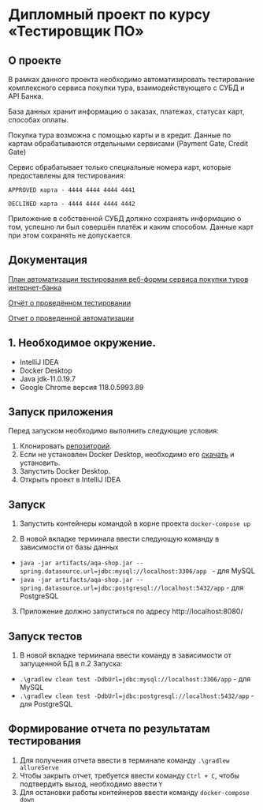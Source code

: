 # Дипломный проект по курсу «Тестировщик ПО»

## О проекте
В рамках данного проекта необходимо автоматизировать тестирование комплексного сервиса покупки тура, взаимодействующего с СУБД и API Банка.

База данных хранит информацию о заказах, платежах, статусах карт, способах оплаты.

Покупка тура возможна с помощью карты и в кредит. Данные по картам обрабатываются отдельными сервисами (Payment Gate, Credit Gate)

Сервис обрабатывает только специальные номера карт, которые предоставлены для тестирования:

    APPROVED карта - 4444 4444 4444 4441

    DECLINED карта - 4444 4444 4444 4442

Приложение в собственной СУБД должно сохранять информацию о том, успешно ли был совершён платёж и каким способом. Данные карт при этом сохранять не допускается.

## Документация

[План автоматизации тестирования веб-формы сервиса покупки туров интернет-банка](https://github.com/PniVedro/diplomQA/blob/main/Reports/Plan.md)

[Отчёт о проведённом тестировании](https://github.com/PniVedro/diplomQA/blob/main/Reports/Report.md)

[Отчет о проведенной автоматизации ](https://github.com/PniVedro/diplomQA/blob/main/Reports/Summary.md)

## 1. Необходимое окружение.
* IntelliJ IDEA
* Docker Desktop
* Java jdk-11.0.19.7
* Google Chrome версия 118.0.5993.89


## Запуск приложения

Перед запуском необходимо выполнить следующие условия:

1. Клонировать [репозиторий](https://github.com/PniVedro/diplomQA).
2. Если не установлен Docker Desktop, необходимо его [скачать](https://docs.docker.com/desktop/) и установить.
3. Запустить Docker Desktop.
4. Открыть проект в IntelliJ IDEA

## Запуск
1. Запустить контейнеры командой в корне проекта `docker-compose up`

2. В новой вкладке терминала ввести следующую команду в зависимости от базы данных
- `java -jar artifacts/aqa-shop.jar --spring.datasource.url=jdbc:mysql://localhost:3306/app
  ` - для MySQL
- `java -jar artifacts/aqa-shop.jar --spring.datasource.url=jdbc:postgresql://localhost:5432/app` - для PostgreSQL
3. Приложение должно запуститься по адресу http://localhost:8080/

## Запуск тестов
1. В новой вкладке терминала ввести команду в зависимости от запущенной БД в п.2 Запуска:
- `.\gradlew clean test -DdbUrl=jdbc:mysql://localhost:3306/app` - для MySQL
- `.\gradlew clean test -DdbUrl=jdbc:postgresql://localhost:5432/app` - для PostgreSQL

## Формирование отчета по результатам тестирования
1. Для получения отчета ввести в терминале команду `.\gradlew allureServe`
2. Чтобы закрыть отчет, требуется ввести команду `Ctrl + C`, чтобы подтвердить выход, необходимо ввести `Y`
3. Для остановки работы контейнеров ввести команду `docker-compose down`
